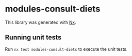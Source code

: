 # modules-consult-diets

This library was generated with [Nx](https://nx.dev).

## Running unit tests

Run `nx test modules-consult-diets` to execute the unit tests.
